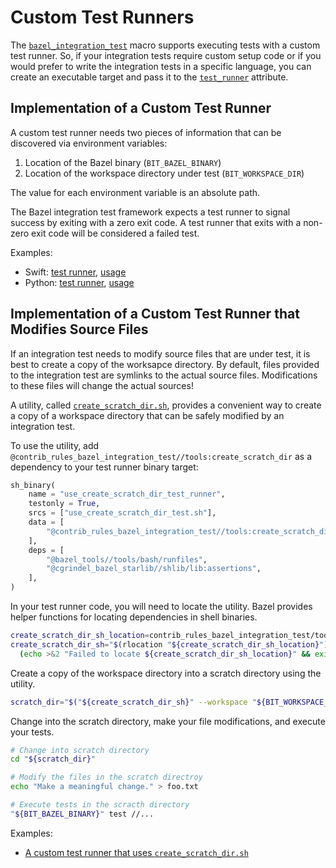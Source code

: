 # Custom Test Runners

The [`bazel_integration_test`](/doc/rules_and_macros_overview.md#bazel_integration_test) macro
supports executing tests with a custom test runner. So, if your integration tests require custom
setup code or if you would prefer to write the integration tests in a specific language, you can
create an executable target and pass it to the
[`test_runner`](/doc/rules_and_macros_overview.md#bazel_integration_test-test_runner) attribute. 

## Implementation of a Custom Test Runner

A custom test runner needs two pieces of information that can be discovered via environment
variables:

1. Location of the Bazel binary (`BIT_BAZEL_BINARY`)
2. Location of the workspace directory under test (`BIT_WORKSPACE_DIR`)

The value for each environment variable is an absolute path.

The Bazel integration test framework expects a test runner to signal success by exiting with a zero
exit code. A test runner that exits with a non-zero exit code will be considered a failed test.

Examples:
* Swift: [test runner](/examples/custom_test_runner/Sources/CustomTestRunner/BUILD.bazel),
  [usage](/examples/custom_test_runner/integration_tests/BUILD.bazel)
* Python: [test runner](/bazel_integration_test/py/test_base.py),
  [usage](/tests/py_tests/test_base_test.py)

## Implementation of a Custom Test Runner that Modifies Source Files

If an integration test needs to modify source files that are under test, it is best to create a copy
of the worksapce directory. By default, files provided to the integration test are symlinks to the
actual source files. Modifications to these files will change the actual sources!

A utility, called [`create_scratch_dir.sh`](/tools/create_scratch_dir.sh), provides a convenient way
to create a copy of a workspace directory that can be safely modified by an integration test.

To use the utility, add `@contrib_rules_bazel_integration_test//tools:create_scratch_dir` as
a dependency to your test runner binary target:

```python
sh_binary(
    name = "use_create_scratch_dir_test_runner",
    testonly = True,
    srcs = ["use_create_scratch_dir_test.sh"],
    data = [
        "@contrib_rules_bazel_integration_test//tools:create_scratch_dir",
    ],
    deps = [
        "@bazel_tools//tools/bash/runfiles",
        "@cgrindel_bazel_starlib//shlib/lib:assertions",
    ],
)
```

In your test runner code, you will need to locate the utility. Bazel provides helper functions for
locating dependencies in shell binaries.

```bash
create_scratch_dir_sh_location=contrib_rules_bazel_integration_test/tools/create_scratch_dir.sh
create_scratch_dir_sh="$(rlocation "${create_scratch_dir_sh_location}")" || \
  (echo >&2 "Failed to locate ${create_scratch_dir_sh_location}" && exit 1)
```

Create a copy of the workspace directory into a scratch directory using the utility. 

```bash
scratch_dir="$("${create_scratch_dir_sh}" --workspace "${BIT_WORKSPACE_DIR}")"
```

Change into the scratch directory, make your file modifications, and execute your tests.

```bash
# Change into scratch directory
cd "${scratch_dir}"

# Modify the files in the scratch directroy
echo "Make a meaningful change." > foo.txt

# Execute tests in the scracth directory
"${BIT_BAZEL_BINARY}" test //...
```




Examples:
* [A custom test runner that uses `create_scratch_dir.sh`](/examples/use_create_scratch_dir_test.sh) 
